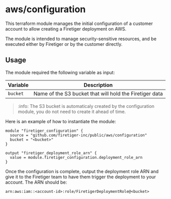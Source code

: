 # aws/configuration

This terraform module manages the initial configuration of a customer account
to allow creating a Firetiger deployment on AWS.

The module is intended to manage security-sensitive resources, and be executed
either by Firetiger or by the customer directly.

## Usage

The module required the following variable as input:

| Variable     | Description                                             |
| ------------ | ------------------------------------------------------- |
| `bucket`     | Name of the S3 bucket that will hold the Firetiger data |

> :info: The S3 bucket is automaticaly created by the configuration module,
> you do not need to create it ahead of time.

Here is an example of how to instantiate the module:

```hcl
module "firetiger_configuration" {
  source = "github.com/firetiger-inc/public/aws/configuration"
  bucket = "<bucket>"
}

output "firetiger_deployment_role_arn" {
  value = module.firetiger_configuration.deployment_role_arn
}
```

Once the configuration is complete, output the deployment role ARN and give it
to the Firetiger team to have them trigger the deployment to your account. The
ARN should be:

	arn:aws:iam::<account-id>:role/FiretigerDeploymentRole@<bucket>

